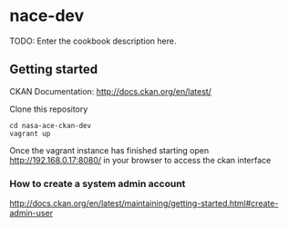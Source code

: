 # nace-dev

TODO: Enter the cookbook description here.

## Getting started

CKAN Documentation: http://docs.ckan.org/en/latest/

Clone this repository

```
cd nasa-ace-ckan-dev
vagrant up
```

Once the vagrant instance has finished starting open http://192.168.0.17:8080/ in your browser to access the ckan interface

### How to create a system admin account

http://docs.ckan.org/en/latest/maintaining/getting-started.html#create-admin-user
